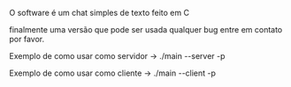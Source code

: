 O software é um chat simples de texto feito em C


finalmente uma versão que pode ser usada qualquer bug entre em contato por favor.

Exemplo de como usar como servidor ->  ./main --server -p <PORT>
  
Exemplo de como usar como cliente -> ./main --client -p <PORT> <IP>


